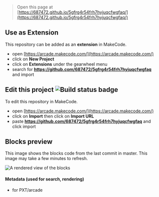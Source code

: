  


> Open this page at [https://687472.github.io/5gfrg4r54frh7hyjuqcfwgfaq/](https://687472.github.io/5gfrg4r54frh7hyjuqcfwgfaq/)

## Use as Extension

This repository can be added as an **extension** in MakeCode.

* open [https://arcade.makecode.com/](https://arcade.makecode.com/)
* click on **New Project**
* click on **Extensions** under the gearwheel menu
* search for **https://github.com/687472/5gfrg4r54frh7hyjuqcfwgfaq** and import

## Edit this project ![Build status badge](https://github.com/687472/5gfrg4r54frh7hyjuqcfwgfaq/workflows/MakeCode/badge.svg)

To edit this repository in MakeCode.

* open [https://arcade.makecode.com/](https://arcade.makecode.com/)
* click on **Import** then click on **Import URL**
* paste **https://github.com/687472/5gfrg4r54frh7hyjuqcfwgfaq** and click import

## Blocks preview

This image shows the blocks code from the last commit in master.
This image may take a few minutes to refresh.

![A rendered view of the blocks](https://github.com/687472/5gfrg4r54frh7hyjuqcfwgfaq/raw/master/.github/makecode/blocks.png)

#### Metadata (used for search, rendering)

* for PXT/arcade
<script src="https://makecode.com/gh-pages-embed.js"></script><script>makeCodeRender("{{ site.makecode.home_url }}", "{{ site.github.owner_name }}/{{ site.github.repository_name }}");</script>
